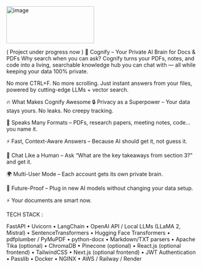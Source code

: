 <img width="229" height="97" alt="image" src="https://github.com/user-attachments/assets/9da64c63-c2c7-4b76-89be-de2a8a7c558c" />

( Project under progress now )
🚀 Cognify – Your Private AI Brain for Docs & PDFs
Why search when you can ask?
Cognify turns your PDFs, notes, and code into a living, searchable knowledge hub you can chat with — all while keeping your data 100% private.

No more CTRL+F. No more scrolling. Just instant answers from your files, powered by cutting-edge LLMs + vector search.

🔥 What Makes Cognify Awesome
🔒 Privacy as a Superpower – Your data stays yours. No leaks. No creepy tracking.

🧩 Speaks Many Formats – PDFs, research papers, meeting notes, code… you name it.

⚡ Fast, Context-Aware Answers – Because AI should get it, not guess it.

💬 Chat Like a Human – Ask “What are the key takeaways from section 3?” and get it.

🌍 Multi-User Mode – Each account gets its own private brain.

🔮 Future-Proof – Plug in new AI models without changing your data setup.

⚡ Your documents are smart now.

TECH STACK :

FastAPI • Uvicorn • LangChain • OpenAI API / Local LLMs (LLaMA 2, Mistral) • SentenceTransformers • Hugging Face Transformers • pdfplumber / PyMuPDF • python-docx • Markdown/TXT parsers • Apache Tika (optional) • ChromaDB • Pinecone (optional) • React.js (optional frontend) • TailwindCSS • Next.js (optional frontend) • JWT Authentication • Passlib • Docker • NGINX • AWS / Railway / Render
 

